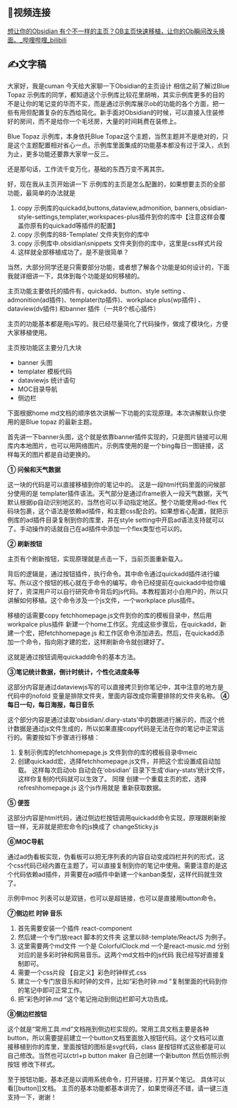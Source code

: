 
## 📀视频连接
[想让你的Obsidian 有个不一样的主页？OB主页快速移植，让你的Ob瞬间改头换面。_哔哩哔哩_bilibili](https://www.bilibili.com/video/BV18S4y1Y7Wb?spm_id_from=333.999.0.0)


## ✍文字稿

大家好，我是cuman
今天给大家聊一下Obsidian的主页设计
相信之前了解过Blue Topaz 示例库的同学，都知道这个示例库比较花里胡哨，其实示例库更多的目的不是让你的笔记变的华而不实，而是通过示例库展示ob的功能的各个方面，把一些有用但配置复杂的东西给简化。新手面对Obsidian的时候，可以直接入住装修好的房间，而不是给你一个毛坯房，大量的时间耗费在装修上。

Blue Topaz 示例库，本身依托Blue Topaz这个主题，当然主题并不是绝对的，只是这个主题配置相对省心一点。示例库里面集成的功能基本都没有过于深入，点到为止，更多功能还要靠大家举一反三。

还是那句话，工作流千变万化，基础的东西万变不离其宗。

好，现在我从主页开始讲一下 示例库的主页是怎么配置的，如果想要主页的全部功能，最简单的办法就是

1. copy 示例库的quickadd,buttons,dataview,admonition, banners,obsidian-style-settings,templater,workspaces-plus插件到你的库中【注意这样会覆盖你原有的quickadd等插件的配置】
2. copy 示例库的88-Template/ 文件夹到你的库中
3. copy  示例库中.obsidian\snippets 文件夹到你的库中，这里是css样式片段
4. 这样就全部移植成功了。是不是很简单？

当然，大部分同学还是只需要部分功能，或者想了解各个功能是如何设计的，下面我就详细讲一下，具体到每个功能是如何移植的。

主页功能主要依托的插件有，quickadd、button、style setting 、admonition(ad插件)、templater(tp插件)、workplace plus(wp插件) 、dataview(dv插件) 和banner 插件（一共8个核心插件）

主页的功能基本都是用js写的。我已经尽量简化了代码操作，做成了模块化，方便大家移植使用。

主页按功能区主要分几大块

- banner 头图
- templater 模板代码
- dataviewjs 统计语句
- MOC目录导航
- 侧边栏
  
下面根据home md文档的顺序依次讲解一下功能的实现原理。本次讲解默认你使用的是Blue topaz 的最新主题。

首先讲一下banner头图，这个就是依靠banner插件实现的，只是图片链接可以用库内本地图片，也可以用网络图片。示例库使用的是一个bing每日一图链接，这样每天的图片都是自动更换的。

**① 问候和天气数据**

这一块的代码是可以直接移植到你的笔记中的。 这是一段html代码里面的问候部分使用的是 templater插件语法。天气部分是通过iframe嵌入一段天气数据，天气默认根据ip自动识别地区的，当然也可以手动指定地区。整个功能使用ad-flex 代码块包裹，这个语法是依赖ad插件，和主题css配合的。如果想省心配置，就把示例库的ad插件目录复制到你的库里，并在style setting中开启ad语法支持就可以了。手动操作的话就自己在ad插件中添加一个flex类型也可以的。

**② 刷新按钮**

主页有个刷新按钮，实现原理就是点击一下，当前页面重新载入。

背后的逻辑是，通过按钮插件，执行命令。其中命令通过quickadd插件进行编写。所以这个按钮的核心就在于命令的编写。命令已经提前在quickadd中给你编好了，资深用户可以自行研究命令背后的js代码。本教程面对小白用户的，所以只讲解如何移植。这个命令涉及一个js文件，一个workplace plus插件。

移植的话需要copy fetchhomepage.js文件到你的库的模板目录中，然后用workpalce plus插件 新建一个home工作区。完成这些步骤后，在quickadd，新建一个宏，把fetchhomepage.js 和工作区命令添加进去。然后，在quickadd添加一个命令，指向刚才建的宏，这样刷新命令就创建好了。

这就是通过按钮调用quickadd命令的基本方法。

**③笔记统计数据，倒计时统计，个性化进度条等**

   这部分内容是通过dataviewjs写的可以直接拷贝到你笔记中，其中注意的地方是代码中的nofold 变量是排除文件夹，里面内容改成你需要排除的文件夹名称。
**④ 每日一句，每日海报，每日音乐**

   这个部分内容是通过读取‘obsidian/.diary-stats’中的数据进行展示的，而这个统计数据是通过js文件生成的，所以如果直接copy代码是无法在你的笔记中正常运行的。需要按如下步骤进行移植：

   1. 复制示例库的fetchhomepage.js 文件到你的库的模板目录中meic
   2. 创建quickadd宏，选择fetchhomepage.js文件，并把这个宏设置成自动加载。
      这样每次启动ob 自动会在‘obsidian’ 目录下生成‘diary-stats’统计文件，这样你复制的代码就可以生效了。
      同理 创建一个重载主页的宏，选择 refreshhomepage.js 这个js作用就是 重新获取数据。

 **⑤ 便签**

   这部分内容是html代码，通过侧边栏按钮调用quickadd命令实现，原理跟刷新按钮一样，无非就是把宏命令的js换成了 changeSticky.js

   **⑥MOC导航**

   通过ad伪看板实现，伪看板可以把无序列表的内容自动变成四栏并列的形式，这个css代码已经内置在主题了，可以直接复制到你的笔记中使用。需要注意的是这个代码依赖ad插件，并需要在ad插件中新建一个kanban类型，这样代码就生效了。

   示例中moc 列表可以是双链，也可以是超链接，也可以是直接用button命令。
   
   **⑦侧边栏 时钟 音乐**

   1. 首先需要安装一个插件 react-component
   2. 然后建一个专门放react 脚本的文件夹 这里以88-template/ReactJS 为例子。
   3. 这里需要两个md文件 一个是 ColorfulClock.md 一个是react-music.md 分别对应的是多彩时钟和网易音乐。这两个md文档中的js代码 我已经写好直接复制即可。
   4. 需要一个css片段 【自定义】彩色时钟样式.css
   5. 建立一个专门放音乐和时钟的文件，比如“彩色时钟.md ”复制里面的代码到你的笔记中即可正常工作。
   6. 把“彩色时钟.md ”这个笔记拖动到侧边栏即可大功告成。

**⑧侧边栏按钮**

   这个就是“常用工具.md”文档拖到侧边栏实现的。常用工具文档主要是各种button，所以需要提前建立一个button文档里面放入按钮代码。这个文档可以直接移植到你的库里，里面按钮的图标是svg代码，class 是按钮样式这些都是可以自己修改。当然也可以ctrl+p button maker 自己创建一个新button 然后仿照示例按钮 修改下样式。

至于按钮功能，基本还是以调用系统命令，打开链接，打开某个笔记。 具体可以看[[button]]文档。
主页的基本功能都基本讲完了，如果觉得还不错，请一键三连支持一下，谢谢！



​      

